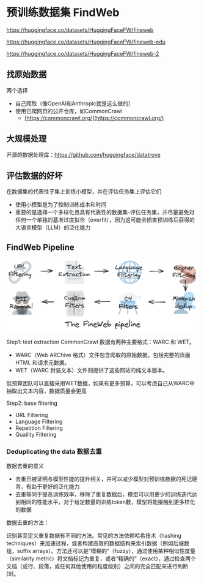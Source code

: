 # 预训练数据集 FindWeb
https://huggingface.co/datasets/HuggingFaceFW/fineweb

https://huggingface.co/datasets/HuggingFaceFW/fineweb-edu

https://huggingface.co/datasets/HuggingFaceFW/fineweb-2

## 找原始数据
两个选择
- 自己爬取（像OpenAI和Anthropic就是这么做的）
- 使用已爬网页的公开仓库，如CommonCrawl
    - [https://commoncrawl.org/](https://commoncrawl.org/)

## 大规模处理
开源的数据处理库：https://github.com/huggingface/datatrove

## 评估数据的好坏
在数据集的代表性子集上训练小模型，并在评估任务集上评估它们
- 使用小模型是为了控制训练成本和时间
- 重要的是选择一个多样化且具有代表性的数据集-评估任务集，并尽量避免对任何一个单独的基准过度拟合（overfit），因为这可能会损害预训练后获得的大语言模型（LLM）的泛化能力

## FindWeb Pipeline
![](images/datasets_001.png)

Step1: text extraction
CommonCrawl 数据有两种主要格式：WARC 和 WET。
- WARC（Web ARChive 格式）文件包含爬取的原始数据，包括完整的页面 HTML 和请求元数据。
- WET（WARC 封装文本）文件则提供了这些网站的纯文本版本。

低预算团队可以直接采用WET数据，如果有更多预算，可以考虑自己从WARC中抽取出文本内容，数据质量会更高

Step2: base filtering
- URL Filtering
- Language Filtering
- Repetition Filtering
- Quaility Filtering

### Deduplicating the data 数据去重
数据去重的意义
- 去重已被证明与模型性能的提升相关，并可以减少模型对预训练数据的死记硬背，有助于更好的泛化能力
- 去重等同于提高训练效率，移除了重复数据后，模型可以用更少的训练迭代达到相同的性能水平，对于给定数量的训练token数，模型将能接触到更多样化的数据

数据去重的方法：

识别甚至定义重复数据有不同的方法。常见的方法依赖哈希技术（hashing techniques）来加速过程，或者构建高效的数据结构来索引数据（例如后缀数组，suffix arrays）。方法还可以是“模糊的”（fuzzy），通过使用某种相似性度量（similarity metric）将文档标记为重复，或者“精确的”（exact），通过检查两个文档（或行、段落，或任何其他使用的粒度级别）之间的完全匹配来进行判断[9]。

